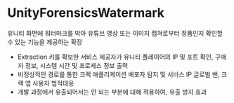# UnityForensicsWatermark
유니티 화면에 워터마크를 박아 유튜브 영상 또는 이미지 캡쳐로부터 정품인지 확인할 수 있는 기능을 제공하는 확장

- Extraction 키를 확보한 서비스 제공자가 유니티 플레이어의 IP 및 포트 확인, 구매자 정보, 시스템 시간 및 프로세스 정보 출력  
- 비정상적인 경로를 통한 크랙 애플리케이션 배포자 탐지 및 서비스 IP 글로벌 밴, 크랙 앱 사용자 법적대응  
- 개발 과정에서 유출되어서는 안 되는 부분에 대해 적용하여, 유출 방지 효과